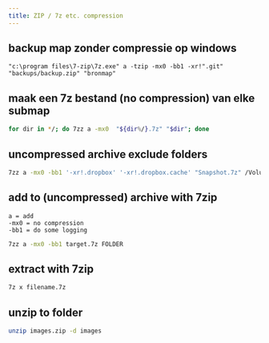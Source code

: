```yaml
---
title: ZIP / 7z etc. compression
---
```


## backup map zonder compressie op windows
```batch
"c:\program files\7-zip\7z.exe" a -tzip -mx0 -bb1 -xr!".git" "backups/backup.zip" "bronmap"
```

## maak een 7z bestand (no compression) van elke submap
```bash
for dir in */; do 7zz a -mx0  "${dir%/}.7z" "$dir"; done
```

## uncompressed archive exclude folders
```bash
7zz a -mx0 -bb1 '-xr!.dropbox' '-xr!.dropbox.cache' "Snapshot.7z" /Volumes/Data/Dropbox
```

## add to (uncompressed) archive with 7zip
```
a = add
-mx0 = no compression
-bb1 = do some logging
```

```bash
7zz a -mx0 -bb1 target.7z FOLDER
```

## extract with 7zip
```bash
7z x filename.7z 
```

## unzip to folder
```bash
unzip images.zip -d images
```
